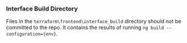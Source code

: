 ### Interface Build Directory

Files in the `terraform\frontend\interface_build` directory should not be committed to the repo. It contains the results of running `ng build --configuration={env}`.
